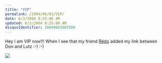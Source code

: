 ```yaml
---
title: "VIP"
permalink: /2004/06/03/VIP/
date: 6/3/2004 8:25:00 AM
updated: 6/3/2004 8:25:00 AM
disqusIdentifier: 20040603082500
---
```

Hey I am VIP now!!! When I see that my friend [Rédo](http://blog.developpeur.org/redo) added my link between Don and Lutz :-) :-)

![](http://perso.wanadoo.fr/laurent.kempe/images/redo.png)
